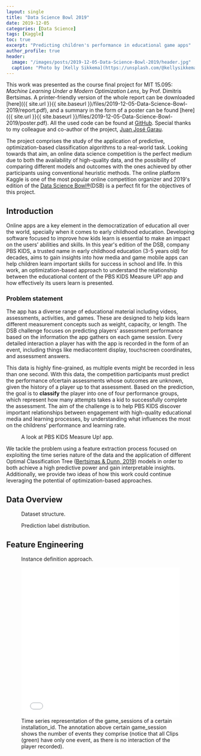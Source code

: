 ```yaml
---
layout: single
title: "Data Science Bowl 2019"
date: 2019-12-05
categories: [Data Science]
tags: [Kaggle]
toc: true
excerpt: "Predicting children's performance in educational game apps"
author_profile: true
header:
  image: "/images/posts/2019-12-05-Data-Science-Bowl-2019/header.jpg"
  caption: "Photo by [Kelly Sikkema](https://unsplash.com/@kellysikkema?utm_source=unsplash&utm_medium=referral&utm_content=creditCopyText) on [Unsplash](https://unsplash.com/)"
---
```


This work was presented as the course final project for MIT 15.095: _Machine Learning Under a Modern Optimization Lens_, by Prof. Dimitris Bertsimas. A printer-friendly version of the whole report can be downloaded [here]({{ site.url }}{{ site.baseurl }}/files/2019-12-05-Data-Science-Bowl-2019/report.pdf), and a summary in the form of a poster can be found [here]({{ site.url }}{{ site.baseurl }}/files/2019-12-05-Data-Science-Bowl-2019/poster.pdf). All the used code can be found at [GitHub](https://github.com/inigodelamaza/Data-Science-Bowl-2019). Special thanks to my colleague and co-author of the project, [Juan José Garau](http://systemarchitect.mit.edu/students.php#garau).

The project comprises the study of the application of predictive, optimization-based classification algorithms to a real-world task. Looking towards that aim, an online data science competition is the perfect medium due to both the availability of high-quality data, and the possibility of comparing different models and outcomes with the ones achieved by other participants using conventional heuristic methods. The online platform Kaggle is one of the most popular online competition organizer and 2019's edition of the [Data Science Bowl®](https://www.kaggle.com/c/data-science-bowl-2019/overview "Data Science Bowl®")(DSB) is a perfect fit for the objectives of this project.

## Introduction

Online apps are a key element in the democratization of education all over the world, specially when it comes to early childhood education. Developing software focused to improve how kids learn is essential to make an impact on the users’ abilities and skills. In this year's edition of the DSB, company PBS KIDS, a trusted name in early childhood education (3-5 years old) for decades, aims to gain insights into how media and game mobile apps can help children learn important skills for success in school and life. In this work, an optimization-based approach to understand the relationship between the educational content of the PBS KIDS Measure UP! app and how effectively its users learn is presented.

### Problem statement

The app has a diverse range of educational material including videos, assessments, activities, and games. These are designed to help kids learn different measurement concepts such as weight, capacity, or length. The DSB challenge focuses on predicting players’ assessment performance based on the information the app gathers on each game session. Every detailed interaction a player has with the app is recorded in the form of an event, including things like mediacontent display, touchscreen coordinates, and assessment answers. 

This data is highly fine-grained, as multiple events might be recorded in less than one second. With this data, the competition participants must predict the performance ofcertain assessments whose outcomes are unknown, given the history of a player up to that assessment. Based on the prediction, the goal is to __classify__ the player into one of four performance groups, which represent how many attempts takes a kid to successfully complete the assessment. The aim of the challenge is to help PBS KIDS discover important relationships between engagement with high-quality educational media and learning processes, by understanding what influences the most on the childrens’ performance and learning rate.

<figure class="align-center">
  <img src="{{ site.url }}{{ site.baseurl }}/images/posts/2019-12-05-Data-Science-Bowl-2019/pbs-app.png" alt="">
  <figcaption>A look at PBS KIDS Measure Up! app.</figcaption>
</figure> 

We tackle the problem using a feature extraction process focused on exploiting the time series nature of the data and the application of different Optimal Classification Tree ([Bertsimas & Dunn, 2019](#bertsimas2019)) models in order to both achieve a high predictive power and gain interpretable insights. Additionally, we provide two ideas of how this work could continue leveraging the potential of optimization-based approaches.

## Data Overview

<figure class="align-center">
  <img src="{{ site.url }}{{ site.baseurl }}/images/posts/2019-12-05-Data-Science-Bowl-2019/data_overview.png" alt="">
  <figcaption>Dataset structure.</figcaption>
</figure> 

<figure class="align-center">
  <img src="{{ site.url }}{{ site.baseurl }}/images/posts/2019-12-05-Data-Science-Bowl-2019/label_dist.png" alt="">
  <figcaption>Prediction label distribution.</figcaption>
</figure> 

## Feature Engineering

<figure class="align-center">
  <img src="{{ site.url }}{{ site.baseurl }}/images/posts/2019-12-05-Data-Science-Bowl-2019/feat_eng.png" alt="">
  <figcaption>Instance definition approach.</figcaption>
</figure> 

<figure>
  <iframe width= "100%" height= "400" frameborder= "0" scrolling="yes" id="igraph" seamless="seamless" src="/charts/2019-12-05-Data-Science-Bowl-2019/timeseries.html">
  </iframe>
  <figcaption>Time series representation of the game_sessions of a certain installation_id. The annotation above certain game_session shows the number of events they comprise (notice that all Clips (green) have only one event, as there is no interaction of the player recorded).</figcaption>
</figure>

<div id="7f147504-e588-486b-a6bf-e5456132f150" class="plotly-graph-div" style="height:400px; width:800px;"></div>
    <script type="text/javascript">
        
            window.PLOTLYENV=window.PLOTLYENV || {};
            
        if (document.getElementById("7f147504-e588-486b-a6bf-e5456132f150")) {
            Plotly.newPlot(
                '7f147504-e588-486b-a6bf-e5456132f150',
                [{"fill": "toself", "fillcolor": "rgb(214, 39, 40)", "hoverinfo": "name", "legendgroup": "rgb(214, 39, 40)", "mode": "none", "name": "Game", "showlegend": true, "type": "scatter", "x": ["2019-10-01T18:58:21.520000000", "2019-10-01T19:05:46.082000000", "2019-10-01T19:05:46.082000000", "2019-10-01T18:58:21.520000000", "2019-10-01T18:58:21.520000000", "2019-10-01T19:16:14.460000000", "2019-10-01T19:18:06.834000000", "2019-10-01T19:18:06.834000000", "2019-10-01T19:16:14.460000000", "2019-10-01T19:16:14.460000000", "2019-10-01T19:22:12.812000000", "2019-10-01T19:28:56.282000000", "2019-10-01T19:28:56.282000000", "2019-10-01T19:22:12.812000000", "2019-10-01T19:22:12.812000000", "2019-10-01T19:31:33.789000000", "2019-10-01T19:35:02.515000000", "2019-10-01T19:35:02.515000000", "2019-10-01T19:31:33.789000000", "2019-10-01T19:31:33.789000000", "2019-10-01T19:41:12.713000000", "2019-10-01T19:47:17.926000000", "2019-10-01T19:47:17.926000000", "2019-10-01T19:41:12.713000000"], "y": [0.19999999999999996, 0.19999999999999996, 1.8, 1.8, null, 5.2, 5.2, 6.8, 6.8, null, 7.2, 7.2, 8.8, 8.8, null, 10.2, 10.2, 11.8, 11.8, null, 13.2, 13.2, 14.8, 14.8]}, {"fill": "toself", "fillcolor": "rgb(255, 127, 14)", "hoverinfo": "name", "legendgroup": "rgb(255, 127, 14)", "mode": "none", "name": "Assessment", "showlegend": true, "type": "scatter", "x": ["2019-10-01T19:19:03.947000000", "2019-10-01T19:20:27.990000000", "2019-10-01T19:20:27.990000000", "2019-10-01T19:19:03.947000000", "2019-10-01T19:19:03.947000000", "2019-10-01T19:36:24.618000000", "2019-10-01T19:38:36.220000000", "2019-10-01T19:38:36.220000000", "2019-10-01T19:36:24.618000000"], "y": [6.2, 6.2, 7.8, 7.8, null, 11.2, 11.2, 12.8, 12.8]}, {"fill": "toself", "fillcolor": "rgb(31, 119, 180)", "hoverinfo": "name", "legendgroup": "rgb(31, 119, 180)", "mode": "none", "name": "Activity", "showlegend": true, "type": "scatter", "x": ["2019-10-01T19:07:38.029000000", "2019-10-01T19:09:06.062000000", "2019-10-01T19:09:06.062000000", "2019-10-01T19:07:38.029000000", "2019-10-01T19:07:38.029000000", "2019-10-01T19:50:13.305000000", "2019-10-01T19:50:57.392000000", "2019-10-01T19:50:57.392000000", "2019-10-01T19:50:13.305000000", "2019-10-01T19:50:13.305000000", "2019-10-01T19:54:48.467000000", "2019-10-01T19:57:39.282000000", "2019-10-01T19:57:39.282000000", "2019-10-01T19:54:48.467000000"], "y": [2.2, 2.2, 3.8, 3.8, null, 15.2, 15.2, 16.8, 16.8, null, 18.2, 18.2, 19.8, 19.8]}, {"fill": "toself", "fillcolor": "rgb(44, 160, 44)", "hoverinfo": "name", "legendgroup": "rgb(44, 160, 44)", "mode": "none", "name": "Clip", "showlegend": true, "type": "scatter", "x": ["2019-10-01T18:57:36.019000000", "2019-10-01T18:58:21.520000000", "2019-10-01T18:58:21.520000000", "2019-10-01T18:57:36.019000000", "2019-10-01T18:57:36.019000000", "2019-10-01T19:06:39.306000000", "2019-10-01T19:07:38.029000000", "2019-10-01T19:07:38.029000000", "2019-10-01T19:06:39.306000000", "2019-10-01T19:06:39.306000000", "2019-10-01T19:09:45.891000000", "2019-10-01T19:13:27.927000000", "2019-10-01T19:13:27.927000000", "2019-10-01T19:09:45.891000000", "2019-10-01T19:09:45.891000000", "2019-10-01T19:13:27.927000000", "2019-10-01T19:16:14.460000000", "2019-10-01T19:16:14.460000000", "2019-10-01T19:13:27.927000000", "2019-10-01T19:13:27.927000000", "2019-10-01T19:29:25.809000000", "2019-10-01T19:30:03.563000000", "2019-10-01T19:30:03.563000000", "2019-10-01T19:29:25.809000000", "2019-10-01T19:29:25.809000000", "2019-10-01T19:30:03.563000000", "2019-10-01T19:31:33.789000000", "2019-10-01T19:31:33.789000000", "2019-10-01T19:30:03.563000000", "2019-10-01T19:30:03.563000000", "2019-10-01T19:39:39.312000000", "2019-10-01T19:41:12.713000000", "2019-10-01T19:41:12.713000000", "2019-10-01T19:39:39.312000000", "2019-10-01T19:39:39.312000000", "2019-10-01T19:48:11.295000000", "2019-10-01T19:50:13.305000000", "2019-10-01T19:50:13.305000000", "2019-10-01T19:48:11.295000000", "2019-10-01T19:48:11.295000000", "2019-10-01T19:51:48.572000000", "2019-10-01T19:53:57.292000000", "2019-10-01T19:53:57.292000000", "2019-10-01T19:51:48.572000000", "2019-10-01T19:51:48.572000000", "2019-10-01T19:53:57.292000000", "2019-10-01T19:54:48.467000000", "2019-10-01T19:54:48.467000000", "2019-10-01T19:53:57.292000000"], "y": [-0.8, -0.8, 0.8, 0.8, null, 1.2, 1.2, 2.8, 2.8, null, 3.2, 3.2, 4.8, 4.8, null, 4.2, 4.2, 5.8, 5.8, null, 8.2, 8.2, 9.8, 9.8, null, 9.2, 9.2, 10.8, 10.8, null, 12.2, 12.2, 13.8, 13.8, null, 14.2, 14.2, 15.8, 15.8, null, 16.2, 16.2, 17.8, 17.8, null, 17.2, 17.2, 18.8, 18.8]}, {"legendgroup": "rgb(214, 39, 40)", "marker": {"color": "rgb(214, 39, 40)", "opacity": 0, "size": 1}, "mode": "markers", "name": "", "showlegend": false, "text": [null, null, null, null, null, null, null, null, null, null], "type": "scatter", "x": ["2019-10-01T18:58:21.520000000", "2019-10-01T19:05:46.082000000", "2019-10-01T19:16:14.460000000", "2019-10-01T19:18:06.834000000", "2019-10-01T19:22:12.812000000", "2019-10-01T19:28:56.282000000", "2019-10-01T19:31:33.789000000", "2019-10-01T19:35:02.515000000", "2019-10-01T19:41:12.713000000", "2019-10-01T19:47:17.926000000"], "y": [1, 1, 6, 6, 8, 8, 11, 11, 14, 14]}, {"legendgroup": "rgb(255, 127, 14)", "marker": {"color": "rgb(255, 127, 14)", "opacity": 0, "size": 1}, "mode": "markers", "name": "", "showlegend": false, "text": [null, null, null, null], "type": "scatter", "x": ["2019-10-01T19:19:03.947000000", "2019-10-01T19:20:27.990000000", "2019-10-01T19:36:24.618000000", "2019-10-01T19:38:36.220000000"], "y": [7, 7, 12, 12]}, {"legendgroup": "rgb(31, 119, 180)", "marker": {"color": "rgb(31, 119, 180)", "opacity": 0, "size": 1}, "mode": "markers", "name": "", "showlegend": false, "text": [null, null, null, null, null, null], "type": "scatter", "x": ["2019-10-01T19:07:38.029000000", "2019-10-01T19:09:06.062000000", "2019-10-01T19:50:13.305000000", "2019-10-01T19:50:57.392000000", "2019-10-01T19:54:48.467000000", "2019-10-01T19:57:39.282000000"], "y": [3, 3, 16, 16, 19, 19]}, {"legendgroup": "rgb(44, 160, 44)", "marker": {"color": "rgb(44, 160, 44)", "opacity": 0, "size": 1}, "mode": "markers", "name": "", "showlegend": false, "text": [null, null, null, null, null, null, null, null, null, null, null, null, null, null, null, null, null, null, null, null], "type": "scatter", "x": ["2019-10-01T18:57:36.019000000", "2019-10-01T18:58:21.520000000", "2019-10-01T19:06:39.306000000", "2019-10-01T19:07:38.029000000", "2019-10-01T19:09:45.891000000", "2019-10-01T19:13:27.927000000", "2019-10-01T19:13:27.927000000", "2019-10-01T19:16:14.460000000", "2019-10-01T19:29:25.809000000", "2019-10-01T19:30:03.563000000", "2019-10-01T19:30:03.563000000", "2019-10-01T19:31:33.789000000", "2019-10-01T19:39:39.312000000", "2019-10-01T19:41:12.713000000", "2019-10-01T19:48:11.295000000", "2019-10-01T19:50:13.305000000", "2019-10-01T19:51:48.572000000", "2019-10-01T19:53:57.292000000", "2019-10-01T19:53:57.292000000", "2019-10-01T19:54:48.467000000"], "y": [0, 0, 2, 2, 4, 4, 5, 5, 9, 9, 10, 10, 13, 13, 15, 15, 17, 17, 18, 18]}],
                {"annotations": [{"arrowhead": 7, "ax": 0, "ay": -40, "showarrow": true, "text": "302", "x": "2019-10-01T19:02:03.801000000", "xref": "x", "y": 2, "yref": "y"}, {"arrowhead": 7, "ax": 0, "ay": -40, "showarrow": true, "text": "65", "x": "2019-10-01T19:08:22.045500000", "xref": "x", "y": 4, "yref": "y"}, {"arrowhead": 7, "ax": 0, "ay": -40, "showarrow": true, "text": "57", "x": "2019-10-01T19:17:10.647000000", "xref": "x", "y": 7, "yref": "y"}, {"arrowhead": 7, "ax": 0, "ay": -40, "showarrow": true, "text": "74", "x": "2019-10-01T19:19:45.968500000", "xref": "x", "y": 8, "yref": "y"}, {"arrowhead": 7, "ax": 0, "ay": -40, "showarrow": true, "text": "263", "x": "2019-10-01T19:25:34.547000000", "xref": "x", "y": 9, "yref": "y"}, {"arrowhead": 7, "ax": 0, "ay": -40, "showarrow": true, "text": "208", "x": "2019-10-01T19:33:18.152000000", "xref": "x", "y": 12, "yref": "y"}, {"arrowhead": 7, "ax": 0, "ay": -40, "showarrow": true, "text": "90", "x": "2019-10-01T19:37:30.419000000", "xref": "x", "y": 13, "yref": "y"}, {"arrowhead": 7, "ax": 0, "ay": -40, "showarrow": true, "text": "154", "x": "2019-10-01T19:44:15.319500000", "xref": "x", "y": 15, "yref": "y"}, {"arrowhead": 7, "ax": 0, "ay": -40, "showarrow": true, "text": "70", "x": "2019-10-01T19:50:35.348500000", "xref": "x", "y": 17, "yref": "y"}, {"arrowhead": 7, "ax": 0, "ay": -40, "showarrow": true, "text": "115", "x": "2019-10-01T19:56:13.874500000", "xref": "x", "y": 20, "yref": "y"}], "font": {"size": 20}, "height": 700, "hovermode": "closest", "legend": {"orientation": "h"}, "showlegend": true, "template": {"data": {"bar": [{"error_x": {"color": "#2a3f5f"}, "error_y": {"color": "#2a3f5f"}, "marker": {"line": {"color": "#E5ECF6", "width": 0.5}}, "type": "bar"}], "barpolar": [{"marker": {"line": {"color": "#E5ECF6", "width": 0.5}}, "type": "barpolar"}], "carpet": [{"aaxis": {"endlinecolor": "#2a3f5f", "gridcolor": "white", "linecolor": "white", "minorgridcolor": "white", "startlinecolor": "#2a3f5f"}, "baxis": {"endlinecolor": "#2a3f5f", "gridcolor": "white", "linecolor": "white", "minorgridcolor": "white", "startlinecolor": "#2a3f5f"}, "type": "carpet"}], "choropleth": [{"colorbar": {"outlinewidth": 0, "ticks": ""}, "type": "choropleth"}], "contour": [{"colorbar": {"outlinewidth": 0, "ticks": ""}, "colorscale": [[0.0, "#0d0887"], [0.1111111111111111, "#46039f"], [0.2222222222222222, "#7201a8"], [0.3333333333333333, "#9c179e"], [0.4444444444444444, "#bd3786"], [0.5555555555555556, "#d8576b"], [0.6666666666666666, "#ed7953"], [0.7777777777777778, "#fb9f3a"], [0.8888888888888888, "#fdca26"], [1.0, "#f0f921"]], "type": "contour"}], "contourcarpet": [{"colorbar": {"outlinewidth": 0, "ticks": ""}, "type": "contourcarpet"}], "heatmap": [{"colorbar": {"outlinewidth": 0, "ticks": ""}, "colorscale": [[0.0, "#0d0887"], [0.1111111111111111, "#46039f"], [0.2222222222222222, "#7201a8"], [0.3333333333333333, "#9c179e"], [0.4444444444444444, "#bd3786"], [0.5555555555555556, "#d8576b"], [0.6666666666666666, "#ed7953"], [0.7777777777777778, "#fb9f3a"], [0.8888888888888888, "#fdca26"], [1.0, "#f0f921"]], "type": "heatmap"}], "heatmapgl": [{"colorbar": {"outlinewidth": 0, "ticks": ""}, "colorscale": [[0.0, "#0d0887"], [0.1111111111111111, "#46039f"], [0.2222222222222222, "#7201a8"], [0.3333333333333333, "#9c179e"], [0.4444444444444444, "#bd3786"], [0.5555555555555556, "#d8576b"], [0.6666666666666666, "#ed7953"], [0.7777777777777778, "#fb9f3a"], [0.8888888888888888, "#fdca26"], [1.0, "#f0f921"]], "type": "heatmapgl"}], "histogram": [{"marker": {"colorbar": {"outlinewidth": 0, "ticks": ""}}, "type": "histogram"}], "histogram2d": [{"colorbar": {"outlinewidth": 0, "ticks": ""}, "colorscale": [[0.0, "#0d0887"], [0.1111111111111111, "#46039f"], [0.2222222222222222, "#7201a8"], [0.3333333333333333, "#9c179e"], [0.4444444444444444, "#bd3786"], [0.5555555555555556, "#d8576b"], [0.6666666666666666, "#ed7953"], [0.7777777777777778, "#fb9f3a"], [0.8888888888888888, "#fdca26"], [1.0, "#f0f921"]], "type": "histogram2d"}], "histogram2dcontour": [{"colorbar": {"outlinewidth": 0, "ticks": ""}, "colorscale": [[0.0, "#0d0887"], [0.1111111111111111, "#46039f"], [0.2222222222222222, "#7201a8"], [0.3333333333333333, "#9c179e"], [0.4444444444444444, "#bd3786"], [0.5555555555555556, "#d8576b"], [0.6666666666666666, "#ed7953"], [0.7777777777777778, "#fb9f3a"], [0.8888888888888888, "#fdca26"], [1.0, "#f0f921"]], "type": "histogram2dcontour"}], "mesh3d": [{"colorbar": {"outlinewidth": 0, "ticks": ""}, "type": "mesh3d"}], "parcoords": [{"line": {"colorbar": {"outlinewidth": 0, "ticks": ""}}, "type": "parcoords"}], "pie": [{"automargin": true, "type": "pie"}], "scatter": [{"marker": {"colorbar": {"outlinewidth": 0, "ticks": ""}}, "type": "scatter"}], "scatter3d": [{"line": {"colorbar": {"outlinewidth": 0, "ticks": ""}}, "marker": {"colorbar": {"outlinewidth": 0, "ticks": ""}}, "type": "scatter3d"}], "scattercarpet": [{"marker": {"colorbar": {"outlinewidth": 0, "ticks": ""}}, "type": "scattercarpet"}], "scattergeo": [{"marker": {"colorbar": {"outlinewidth": 0, "ticks": ""}}, "type": "scattergeo"}], "scattergl": [{"marker": {"colorbar": {"outlinewidth": 0, "ticks": ""}}, "type": "scattergl"}], "scattermapbox": [{"marker": {"colorbar": {"outlinewidth": 0, "ticks": ""}}, "type": "scattermapbox"}], "scatterpolar": [{"marker": {"colorbar": {"outlinewidth": 0, "ticks": ""}}, "type": "scatterpolar"}], "scatterpolargl": [{"marker": {"colorbar": {"outlinewidth": 0, "ticks": ""}}, "type": "scatterpolargl"}], "scatterternary": [{"marker": {"colorbar": {"outlinewidth": 0, "ticks": ""}}, "type": "scatterternary"}], "surface": [{"colorbar": {"outlinewidth": 0, "ticks": ""}, "colorscale": [[0.0, "#0d0887"], [0.1111111111111111, "#46039f"], [0.2222222222222222, "#7201a8"], [0.3333333333333333, "#9c179e"], [0.4444444444444444, "#bd3786"], [0.5555555555555556, "#d8576b"], [0.6666666666666666, "#ed7953"], [0.7777777777777778, "#fb9f3a"], [0.8888888888888888, "#fdca26"], [1.0, "#f0f921"]], "type": "surface"}], "table": [{"cells": {"fill": {"color": "#EBF0F8"}, "line": {"color": "white"}}, "header": {"fill": {"color": "#C8D4E3"}, "line": {"color": "white"}}, "type": "table"}]}, "layout": {"annotationdefaults": {"arrowcolor": "#2a3f5f", "arrowhead": 0, "arrowwidth": 1}, "coloraxis": {"colorbar": {"outlinewidth": 0, "ticks": ""}}, "colorscale": {"diverging": [[0, "#8e0152"], [0.1, "#c51b7d"], [0.2, "#de77ae"], [0.3, "#f1b6da"], [0.4, "#fde0ef"], [0.5, "#f7f7f7"], [0.6, "#e6f5d0"], [0.7, "#b8e186"], [0.8, "#7fbc41"], [0.9, "#4d9221"], [1, "#276419"]], "sequential": [[0.0, "#0d0887"], [0.1111111111111111, "#46039f"], [0.2222222222222222, "#7201a8"], [0.3333333333333333, "#9c179e"], [0.4444444444444444, "#bd3786"], [0.5555555555555556, "#d8576b"], [0.6666666666666666, "#ed7953"], [0.7777777777777778, "#fb9f3a"], [0.8888888888888888, "#fdca26"], [1.0, "#f0f921"]], "sequentialminus": [[0.0, "#0d0887"], [0.1111111111111111, "#46039f"], [0.2222222222222222, "#7201a8"], [0.3333333333333333, "#9c179e"], [0.4444444444444444, "#bd3786"], [0.5555555555555556, "#d8576b"], [0.6666666666666666, "#ed7953"], [0.7777777777777778, "#fb9f3a"], [0.8888888888888888, "#fdca26"], [1.0, "#f0f921"]]}, "colorway": ["#636efa", "#EF553B", "#00cc96", "#ab63fa", "#FFA15A", "#19d3f3", "#FF6692", "#B6E880", "#FF97FF", "#FECB52"], "font": {"color": "#2a3f5f"}, "geo": {"bgcolor": "white", "lakecolor": "white", "landcolor": "#E5ECF6", "showlakes": true, "showland": true, "subunitcolor": "white"}, "hoverlabel": {"align": "left"}, "hovermode": "closest", "mapbox": {"style": "light"}, "paper_bgcolor": "white", "plot_bgcolor": "#E5ECF6", "polar": {"angularaxis": {"gridcolor": "white", "linecolor": "white", "ticks": ""}, "bgcolor": "#E5ECF6", "radialaxis": {"gridcolor": "white", "linecolor": "white", "ticks": ""}}, "scene": {"xaxis": {"backgroundcolor": "#E5ECF6", "gridcolor": "white", "gridwidth": 2, "linecolor": "white", "showbackground": true, "ticks": "", "zerolinecolor": "white"}, "yaxis": {"backgroundcolor": "#E5ECF6", "gridcolor": "white", "gridwidth": 2, "linecolor": "white", "showbackground": true, "ticks": "", "zerolinecolor": "white"}, "zaxis": {"backgroundcolor": "#E5ECF6", "gridcolor": "white", "gridwidth": 2, "linecolor": "white", "showbackground": true, "ticks": "", "zerolinecolor": "white"}}, "shapedefaults": {"line": {"color": "#2a3f5f"}}, "ternary": {"aaxis": {"gridcolor": "white", "linecolor": "white", "ticks": ""}, "baxis": {"gridcolor": "white", "linecolor": "white", "ticks": ""}, "bgcolor": "#E5ECF6", "caxis": {"gridcolor": "white", "linecolor": "white", "ticks": ""}}, "title": {"x": 0.05}, "xaxis": {"automargin": true, "gridcolor": "white", "linecolor": "white", "ticks": "", "title": {"standoff": 15}, "zerolinecolor": "white", "zerolinewidth": 2}, "yaxis": {"automargin": true, "gridcolor": "white", "linecolor": "white", "ticks": "", "title": {"standoff": 15}, "zerolinecolor": "white", "zerolinewidth": 2}}}, "title": {"text": "installation_id: a5a89708 on 2019-10-01"}, "width": 1200, "xaxis": {"range": ["2019-10-01T18:57:36.019000000", "2019-10-01T19:57:39.282000000"], "rangeselector": {"buttons": [{"count": 7, "label": "1w", "step": "day", "stepmode": "backward"}, {"count": 1, "label": "1m", "step": "month", "stepmode": "backward"}, {"count": 6, "label": "6m", "step": "month", "stepmode": "backward"}, {"count": 1, "label": "YTD", "step": "year", "stepmode": "todate"}, {"count": 1, "label": "1y", "step": "year", "stepmode": "backward"}, {"step": "all"}], "visible": false}, "rangeslider": {"visible": false}, "showgrid": true, "type": "date", "zeroline": false}, "yaxis": {"autorange": false, "range": [-1, 21], "showgrid": true, "ticktext": ["Crystal Caves - Level 1", "Chow Time", "Balancing Act", "Chicken Balancer (Activity)", "Lifting Heavy Things", "Honey Cake", "Happy Camel", "Cart Balancer (Assessment)", "Leaf Leader", "Crystal Caves - Level 3", "Heavy, Heavier, Heaviest", "Pan Balance", "Chest Sorter (Assessment)", "Tree Top City - Level 1", "All Star Sorting", "Costume Box", "Fireworks (Activity)", "12 Monkeys", "Tree Top City - Level 2", "Flower Waterer (Activity)"], "tickvals": [0, 1, 2, 3, 4, 5, 6, 7, 8, 9, 10, 11, 12, 13, 14, 15, 16, 17, 18, 19], "zeroline": false}},
                {"responsive": true}
            )
        };
        
    </script>
</div>

## Optimal Classification Trees

<figure>
  <iframe width= "100%" height= "400" frameborder= "0" scrolling="yes" id="igraph" seamless="seamless" src="/charts/2019-12-05-Data-Science-Bowl-2019/tree_oct_no_autobalance.html">
  </iframe>
  <figcaption>OCT without the autobalance setting.</figcaption>
</figure>

<figure>
  <iframe width= "100%" height= "400" frameborder= "0" scrolling="no" id="igraph" seamless="seamless" src="/charts/2019-12-05-Data-Science-Bowl-2019/tree_oct_autobalance.html">
  </iframe>
  <figcaption>OCT with autobalance.</figcaption>
</figure>

## Additional optimization-based approaches



## Conclusions and Future Work



## References

<a name="bertsimas2019"></a>
Bertsimas, D., & Dunn, J. (2019). _Machine learning under a modern optimization lens._ Belmont, MA: Dynamic Ideas LLC. Available at: [https://www.dynamic-ideas.com/books/machine-learning-under-a-modern-optimization-lens](https://www.dynamic-ideas.com/books/machine-learning-under-a-modern-optimization-lens).